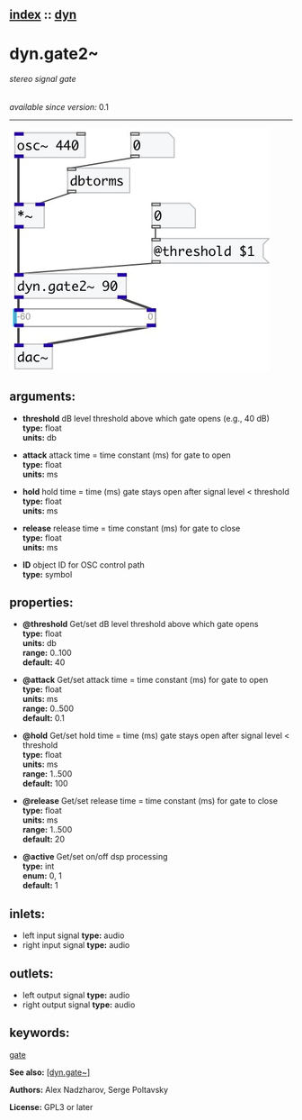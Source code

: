 [index](index.html) :: [dyn](category_dyn.html)
---

# dyn.gate2~

###### stereo signal gate

*available since version:* 0.1

---




[![example](../examples/img/dyn.gate2~.jpg)](../examples/pd/dyn.gate2~.pd)



## arguments:

* **threshold**
dB level threshold above which gate opens (e.g., 40 dB)<br>
__type:__ float<br>
__units:__ db<br>

* **attack**
attack time = time constant (ms) for gate to open<br>
__type:__ float<br>
__units:__ ms<br>

* **hold**
hold time = time (ms) gate stays open after signal level &lt; threshold<br>
__type:__ float<br>
__units:__ ms<br>

* **release**
release time = time constant (ms) for gate to close<br>
__type:__ float<br>
__units:__ ms<br>

* **ID**
object ID for OSC control path<br>
__type:__ symbol<br>





## properties:

* **@threshold** 
Get/set dB level threshold above which gate opens<br>
__type:__ float<br>
__units:__ db<br>
__range:__ 0..100<br>
__default:__ 40<br>

* **@attack** 
Get/set attack time = time constant (ms) for gate to open<br>
__type:__ float<br>
__units:__ ms<br>
__range:__ 0..500<br>
__default:__ 0.1<br>

* **@hold** 
Get/set hold time = time (ms) gate stays open after signal level &lt; threshold<br>
__type:__ float<br>
__units:__ ms<br>
__range:__ 1..500<br>
__default:__ 100<br>

* **@release** 
Get/set release time = time constant (ms) for gate to close<br>
__type:__ float<br>
__units:__ ms<br>
__range:__ 1..500<br>
__default:__ 20<br>

* **@active** 
Get/set on/off dsp processing<br>
__type:__ int<br>
__enum:__ 0, 1<br>
__default:__ 1<br>



## inlets:

* left input signal 
__type:__ audio<br>
* right input signal 
__type:__ audio<br>



## outlets:

* left output signal
__type:__ audio<br>
* right output signal
__type:__ audio<br>



## keywords:

[gate](keywords/gate.html)



**See also:**
[\[dyn.gate~\]](dyn.gate~.html)




**Authors:** Alex Nadzharov, Serge Poltavsky




**License:** GPL3 or later





